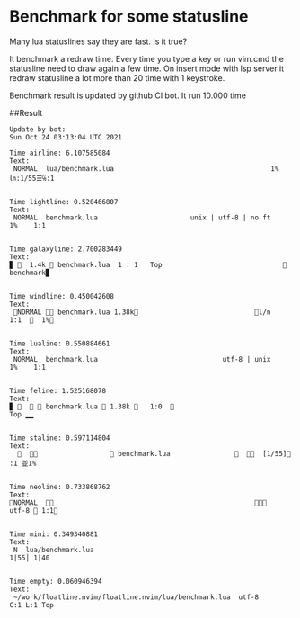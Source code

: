 # Benchmark for some statusline
   Many lua statuslines say they are fast. Is it true?

   It benchmark a redraw time.
   Every time you type a key or run vim.cmd the statusline need to draw again a few time.
   On insert mode with lsp server it redraw statusline a lot more than 20 time with 1 keystroke.

   Benchmark result is updated by github CI bot. It run 10.000 time

##Result
``` log
Update by bot:
Sun Oct 24 03:13:04 UTC 2021

Time airline: 6.107585084
Text:
 NORMAL  lua/benchmark.lua                                       1% ㏑:1/55☰℅:1 


Time lightline: 0.520466807
Text:
 NORMAL  benchmark.lua                       unix | utf-8 | no ft    1%    1:1  


Time galaxyline: 2.700283449
Text:
▊   1.4k  benchmark.lua  1 : 1   Top                               benchmark▊


Time windline: 0.450042608
Text:
 NORMAL  benchmark.lua 1.38k                             l/n   1:1    1% 


Time lualine: 0.550884661
Text:
 NORMAL  benchmark.lua                               utf-8 | unix    1%    1:1  


Time feline: 1.525168078
Text:
▊     benchmark.lua  1.38k    1:0                                   Top ▁▁


Time staline: 0.597114804
Text:
                       benchmark.lua                    [1/55] :1 並1%  


Time neoline: 0.733868762
Text:
NORMAL                                                    🧊   utf-8  1:1


Time mini: 0.349340881
Text:
 N  lua/benchmark.lua                                                1|55│ 1|40 


Time empty: 0.060946394
Text:
 ~/work/floatline.nvim/floatline.nvim/lua/benchmark.lua  utf-8       C:1 L:1 Top

```
